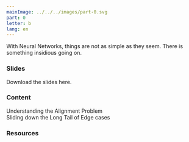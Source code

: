 ```yaml
---
mainImage: ../../../images/part-0.svg
part: 0
letter: b
lang: en
---
```


<div class="content">
With Neural Networks, things are not as simple as they seem. There is something insidious going on. 

### Slides
Download the slides here.

### Content
Understanding the Alignment Problem\
Sliding down the Long Tail of Edge cases

### Resources

</div>
